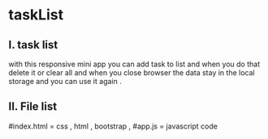 # taskList
I. task list
------------
with this responsive mini app you can add task to list and when you do that delete it or clear all and when you close browser the data stay in the local storage and you can use it again .

II. File list
------------
#index.html = css , html , bootstrap , 
#app.js = javascript code
